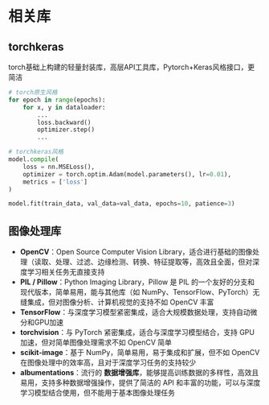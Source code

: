 # 相关库

## torchkeras

torch基础上构建的轻量封装库，高层API工具库，Pytorch+Keras风格接口，更简洁

```python
# torch原生风格
for epoch in range(epochs):
    for x, y in dataloader:
        ...
        loss.backward()
        optimizer.step()
        ...

# torchkeras风格
model.compile(
    loss = nn.MSELoss(),
    optimizer = torch.optim.Adam(model.parameters(), lr=0.01),
    metrics = ['loss']
)

model.fit(train_data, val_data=val_data, epochs=10, patience=3)
```

## 图像处理库

- **OpenCV**：Open Source Computer Vision Library，适合进行基础的图像处理（读取、处理、过滤、边缘检测、转换、特征提取等，高效且全面，但对深度学习相关任务无直接支持
- **PIL / Pillow**：Python Imaging Library，Pillow 是 PIL 的一个友好的分支和现代版本，简单易用，能与其他库（如 NumPy、TensorFlow、PyTorch）无缝集成，但对图像分析、计算机视觉的支持不如 OpenCV 丰富
- **TensorFlow**：与深度学习模型紧密集成，适合大规模数据处理，支持自动微分和GPU加速
- **torchvision**：与 PyTorch 紧密集成，适合与深度学习模型结合，支持 GPU 加速，但对简单图像处理需求不如 OpenCV 简单
- **scikit-image**：基于 NumPy，简单易用，易于集成和扩展，但不如 OpenCV 在图像处理中的效率高，且对于深度学习任务的支持较少
- **albumentations**：流行的 **数据增强库**，能够提高训练数据的多样性，高效且易用，支持多种数据增强操作，提供了简洁的 API 和丰富的功能，可以与深度学习模型结合使用，但不能用于基本图像处理任务

